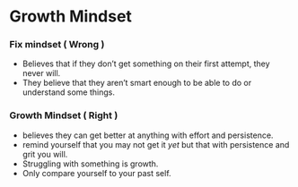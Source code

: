 # Growth Mindset

### &#x20;Fix mindset ( Wrong )

* Believes that if they don’t get something on their first attempt, they never will.
* They believe that they aren’t smart enough to be able to do or understand some things.



### Growth Mindset ( Right )

* believes they can get better at anything with effort and persistence.
* remind yourself that you may not get it _yet_ but that with persistence and grit you will.
* Struggling with something is growth.
* Only compare yourself to your past self.

